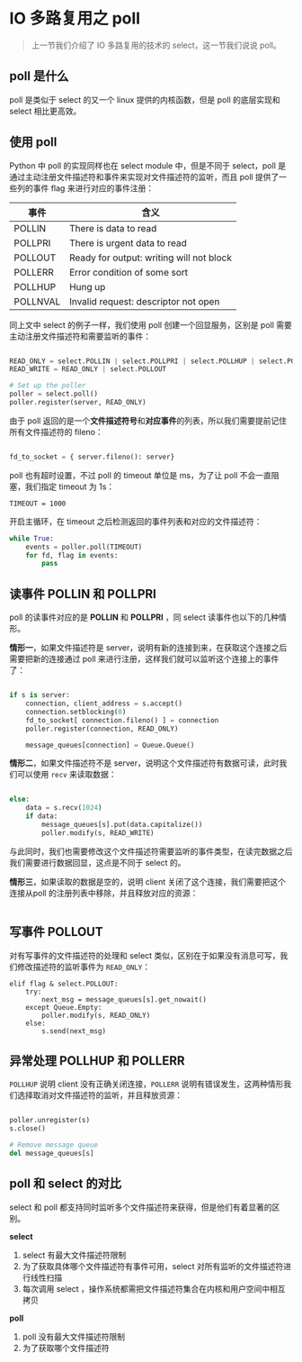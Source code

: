 # IO 多路复用之 poll

> 上一节我们介绍了 IO 多路复用的技术的 select，这一节我们说说 poll。

## poll 是什么

poll 是类似于 select 的又一个 linux 提供的内核函数，但是 poll 的底层实现和 select 相比更高效。


## 使用 poll

Python 中 poll 的实现同样也在 select module 中，但是不同于 select，poll 是通过主动注册文件描述符和事件来实现对文件描述符的监听，而且 poll 提供了一些列的事件 flag 来进行对应的事件注册：

<table>
    <thead>
    <tr>
        <th>事件</th>
        <th>含义</th>
    </tr>
    </thead>
    <tbody>
        <tr><td>POLLIN</td> <td> There is data to read</td></tr>
        <tr><td>POLLPRI</td> <td>There is urgent data to read</td></tr>
        <tr><td>POLLOUT</td> <td>Ready for output: writing will not block</td></tr>
        <tr><td>POLLERR</td> <td>Error condition of some sort</td></tr>
        <tr><td>POLLHUP</td> <td>Hung up</td></tr>
        <tr><td>POLLNVAL</td> <td>Invalid request: descriptor not open</td></tr>
    </tbody>

</table>

同上文中 select 的例子一样，我们使用 poll 创建一个回显服务，区别是 poll 需要主动注册文件描述符和需要监听的事件：
```python

READ_ONLY = select.POLLIN | select.POLLPRI | select.POLLHUP | select.POLLERR
READ_WRITE = READ_ONLY | select.POLLOUT

# Set up the poller
poller = select.poll()
poller.register(server, READ_ONLY)

```

由于 poll 返回的是一个**文件描述符号**和**对应事件**的列表，所以我们需要提前记住所有文件描述符的 fileno：
```python

fd_to_socket = { server.fileno(): server}
```

poll 也有超时设置，不过 poll 的 timeout 单位是 ms，为了让 poll 不会一直阻塞，我们指定 timeout 为 1s：
```
TIMEOUT = 1000
```

开启主循环，在 timeout 之后检测返回的事件列表和对应的文件描述符：
```python
while True:
    events = poller.poll(TIMEOUT)
    for fd, flag in events:
        pass
```

## 读事件 POLLIN 和 POLLPRI

poll 的读事件对应的是 **POLLIN** 和 **POLLPRI** ，同 select 读事件也以下的几种情形。

**情形一**，如果文件描述符是 server，说明有新的连接到来，在获取这个连接之后需要把新的连接通过 poll 来进行注册，这样我们就可以监听这个连接上的事件了：
```python

if s is server:
    connection, client_address = s.accept()
    connection.setblocking(0)
    fd_to_socket[ connection.fileno() ] = connection
    poller.register(connection, READ_ONLY)

    message_queues[connection] = Queue.Queue()
```


**情形二**，如果文件描述符不是 server，说明这个文件描述符有数据可读，此时我们可以使用 `recv` 来读取数据：
```python

else:
    data = s.recv(1024)
    if data:
        message_queues[s].put(data.capitalize())
        poller.modify(s, READ_WRITE)

```
与此同时，我们也需要修改这个文件描述符需要监听的事件类型，在读完数据之后我们需要进行数据回显，这点是不同于 select 的。


**情形三**，如果读取的数据是空的，说明 client 关闭了这个连接，我们需要把这个连接从poll 的注册列表中移除，并且释放对应的资源：
```python

```

## 写事件 POLLOUT

对有写事件的文件描述符的处理和 select 类似，区别在于如果没有消息可写，我们修改描述符的监听事件为 `READ_ONLY`：
```
elif flag & select.POLLOUT:
    try:
        next_msg = message_queues[s].get_nowait()
    except Queue.Empty:
        poller.modify(s, READ_ONLY)
    else:
        s.send(next_msg)
```

## 异常处理 POLLHUP 和 POLLERR

`POLLHUP` 说明 client 没有正确关闭连接，`POLLERR` 说明有错误发生，这两种情形我们选择取消对文件描述符的监听，并且释放资源：
```python

poller.unregister(s)
s.close()

# Remove message queue
del message_queues[s]
```

## poll 和 select 的对比

select 和 poll 都支持同时监听多个文件描述符来获得，但是他们有着显著的区别。

**select**

1. select 有最大文件描述符限制
2. 为了获取具体哪个文件描述符有事件可用，select 对所有监听的文件描述符进行线性扫描
3. 每次调用 select ，操作系统都需把文件描述符集合在内核和用户空间中相互拷贝


**poll**

1. poll 没有最大文件描述符限制
2. 为了获取哪个文件描述符